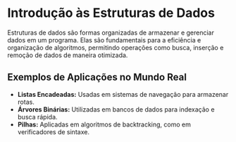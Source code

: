 # Introdução às Estruturas de Dados

Estruturas de dados são formas organizadas de armazenar e gerenciar dados em um programa. Elas são fundamentais para a eficiência e organização de algoritmos, permitindo operações como busca, inserção e remoção de dados de maneira otimizada.

## Exemplos de Aplicações no Mundo Real
- **Listas Encadeadas:** Usadas em sistemas de navegação para armazenar rotas.
- **Árvores Binárias:** Utilizadas em bancos de dados para indexação e busca rápida.
- **Pilhas:** Aplicadas em algoritmos de backtracking, como em verificadores de sintaxe.